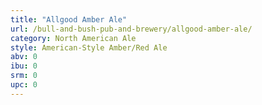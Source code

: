 ```yaml
---
title: "Allgood Amber Ale"
url: /bull-and-bush-pub-and-brewery/allgood-amber-ale/
category: North American Ale
style: American-Style Amber/Red Ale
abv: 0
ibu: 0
srm: 0
upc: 0
---
```


